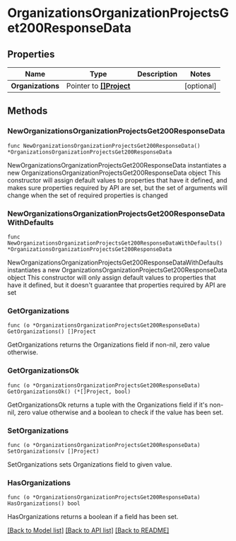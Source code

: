 # OrganizationsOrganizationProjectsGet200ResponseData

## Properties

Name | Type | Description | Notes
------------ | ------------- | ------------- | -------------
**Organizations** | Pointer to [**[]Project**](Project.md) |  | [optional] 

## Methods

### NewOrganizationsOrganizationProjectsGet200ResponseData

`func NewOrganizationsOrganizationProjectsGet200ResponseData() *OrganizationsOrganizationProjectsGet200ResponseData`

NewOrganizationsOrganizationProjectsGet200ResponseData instantiates a new OrganizationsOrganizationProjectsGet200ResponseData object
This constructor will assign default values to properties that have it defined,
and makes sure properties required by API are set, but the set of arguments
will change when the set of required properties is changed

### NewOrganizationsOrganizationProjectsGet200ResponseDataWithDefaults

`func NewOrganizationsOrganizationProjectsGet200ResponseDataWithDefaults() *OrganizationsOrganizationProjectsGet200ResponseData`

NewOrganizationsOrganizationProjectsGet200ResponseDataWithDefaults instantiates a new OrganizationsOrganizationProjectsGet200ResponseData object
This constructor will only assign default values to properties that have it defined,
but it doesn't guarantee that properties required by API are set

### GetOrganizations

`func (o *OrganizationsOrganizationProjectsGet200ResponseData) GetOrganizations() []Project`

GetOrganizations returns the Organizations field if non-nil, zero value otherwise.

### GetOrganizationsOk

`func (o *OrganizationsOrganizationProjectsGet200ResponseData) GetOrganizationsOk() (*[]Project, bool)`

GetOrganizationsOk returns a tuple with the Organizations field if it's non-nil, zero value otherwise
and a boolean to check if the value has been set.

### SetOrganizations

`func (o *OrganizationsOrganizationProjectsGet200ResponseData) SetOrganizations(v []Project)`

SetOrganizations sets Organizations field to given value.

### HasOrganizations

`func (o *OrganizationsOrganizationProjectsGet200ResponseData) HasOrganizations() bool`

HasOrganizations returns a boolean if a field has been set.


[[Back to Model list]](../README.md#documentation-for-models) [[Back to API list]](../README.md#documentation-for-api-endpoints) [[Back to README]](../README.md)



